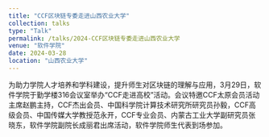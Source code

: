 ```yaml
---
title: "CCF区块链专委走进山西农业大学"
collection: talks
type: "Talk"
permalink: /talks/2024-CCF区块链专委走进山西农业大学
venue: "软件学院"
date: 2024-03-28
location: "山西农业大学"
---
```


为助力学院人才培养和学科建设，提升师生对区块链的理解与应用，3月29日，软件学院于勤学楼316会议室举办“CCF走进高校”活动。会议特邀CCF太原会员活动主席赵鹏主持，CCF杰出会员、中国科学院计算技术研究所研究员孙毅，CCF高级会员、中国传媒大学教授范永开，CCF专业会员、内蒙古工业大学副研究员张晓东，软件学院副院长成丽君出席活动，软件学院师生代表到场参加。
